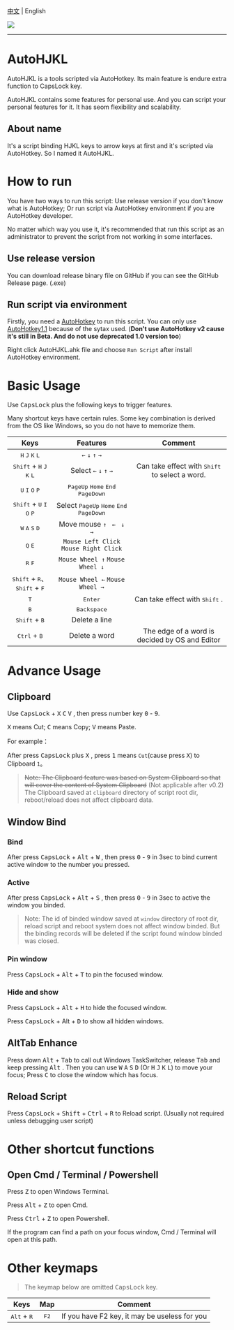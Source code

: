 [中文](README.md) | English

![](https://visit-count.vercel.app/api/count?id=KiritaniAyaka.AutoHJKL)

---

# AutoHJKL

AutoHJKL is a tools scripted via AutoHotkey. Its main feature is endure extra function to CapsLock key.

AutoHJKL contains some features for personal use. And you can script your personal features for it. It has seom flexibility and scalability.

## About name

It's a script binding HJKL keys to arrow keys at first and it's scripted via AutoHotkey. So I named it AutoHJKL.

# How to run

You have two ways to run this script: Use release version if you don't know what is AutoHotkey; Or run script via AutoHotkey environment if you are AutoHotkey developer.

No matter which way you use it, it's recommended that run this script as an administrator to prevent the script from not working in some interfaces.

## Use release version

You can download release binary file on GitHub if you can see the GitHub Release page. (.exe)

## Run script via environment

Firstly, you need a [AutoHotkey](https://www.autohotkey.com/) to run this script. You can only use [AutoHotkey1.1](https://www.autohotkey.com/download/ahk-install.exe) because of the sytax used. (**Don't use AutoHotkey v2 cause it's still in Beta. And do not use deprecated 1.0 version too**)

Right click AutoHJKL.ahk file and choose `Run Script` after install AutoHotkey environment.

# Basic Usage

Use <kbd>CapsLock</kbd> plus the following keys to trigger features.

Many shortcut keys have certain rules. Some key combination is derived from the OS like Windows, so you do not have to memorize them.

|Keys|Features|Comment|
|:-:|:-:|:-:|
|<kbd>H</kbd> <kbd>J</kbd> <kbd>K</kbd> <kbd>L</kbd>|`←` `↓` `↑` `→`||
|<kbd>Shift</kbd> + <kbd>H</kbd> <kbd>J</kbd> <kbd>K</kbd> <kbd>L</kbd>|Select `←` `↓` `↑` `→`|Can take effect with <kbd>Shift</kbd> to select a word.|
|<kbd>U</kbd> <kbd>I</kbd> <kbd>O</kbd> <kbd>P</kbd>|<kbd>PageUp</kbd> <kbd>Home</kbd> <kbd>End</kbd> <kbd>PageDown</kbd>||
|<kbd>Shift</kbd> + <kbd>U</kbd> <kbd>I</kbd> <kbd>O</kbd> <kbd>P</kbd>|Select <kbd>PageUp</kbd> <kbd>Home</kbd> <kbd>End</kbd> <kbd>PageDown</kbd>||
|<kbd>W</kbd> <kbd>A</kbd> <kbd>S</kbd> <kbd>D</kbd>|Move mouse `↑ ` `← ` `↓`  `→`||
|<kbd>Q</kbd> <kbd>E</kbd>|`Mouse Left Click` `Mouse Right Click`||
|<kbd>R</kbd> <kbd>F</kbd>|`Mouse Wheel ↑` `Mouse Wheel ↓`||
|<kbd>Shift</kbd> + <kbd>R</kbd>、<kbd>Shift</kbd> + <kbd>F</kbd>|`Mouse Wheel ←` `Mouse Wheel →`||
|<kbd>T</kbd>|<kbd>Enter</kbd>|Can take effect with <kbd>Shift</kbd> .|
|<kbd>B</kbd>|<kbd>Backspace</kbd>||
|<kbd>Shift</kbd> + <kbd>B</kbd>|Delete a line||
|<kbd>Ctrl</kbd> + <kbd>B</kbd>|Delete a word|The edge of a word is decided by OS and Editor|

# Advance Usage

## Clipboard

Use <kbd>CapsLock</kbd> + <kbd>X</kbd> <kbd>C</kbd> <kbd>V</kbd> , then press number key <kbd>0</kbd> - <kbd>9</kbd>.

<kbd>X</kbd> means Cut; <kbd>C</kbd> means Copy; <kbd>V</kbd> means Paste.

For example：

After press <kbd>CapsLock</kbd> plus <kbd>X</kbd> , press <kbd>1</kbd> means `Cut`(cause press <kbd>X</kbd>) to Clipboard `1`。

> ~~Note: The Clipboard feature was based on System Clipboard so that will cover the content of System Clipboard~~ (Not applicable after v0.2)
> The Clipboard saved at `clipboard` directory of script root dir, reboot/reload does not affect clipboard data.

## Window Bind

### Bind

After press <kbd>CapsLock</kbd> + <kbd>Alt</kbd> + <kbd>W</kbd> , then press <kbd>0</kbd> - <kbd>9</kbd> in 3sec to bind current active window to the number you pressed.

### Active

After press <kbd>CapsLock</kbd> + <kbd>Alt</kbd> + <kbd>S</kbd> , then press <kbd>0</kbd> - <kbd>9</kbd> in 3sec to active the window you binded.

> Note: The id of binded window saved at `window` directory of root dir, reload script and reboot system does not affect window binded.
> But the binding records will be deleted if the script found window binded was closed.

### Pin window

Press <kbd>CapsLock</kbd> + <kbd>Alt</kbd> + <kbd>T</kbd> to pin the focused window.

### Hide and show

Press <kbd>CapsLock</kbd> + <kbd>Alt</kbd> + <kbd>H</kbd> to hide the focused window.

Press <kbd>CapsLock</kbd> + <kdb>Alt</kdb> + <kbd>D</kbd> to show all hidden windows.

## AltTab Enhance

Press down <kbd>Alt</kbd> + <kbd>Tab</kbd> to call out Windows TaskSwitcher, release <kbd>Tab</kbd> and keep pressing <kbd>Alt</kbd> . Then you can use <kbd>W</kbd> <kbd>A</kbd> <kbd>S</kbd> <kbd>D</kbd> (Or <kbd>H</kbd> <kbd>J</kbd> <kbd>K</kbd> <kbd>L</kbd>) to move your focus; Press <kbd>C</kbd> to close the window which has focus.

## Reload Script

Press <kbd>CapsLock</kbd> + <kbd>Shift</kbd> + <kbd>Ctrl</kbd> + <kbd>R</kbd> to Reload script. (Usually not required unless debugging user script)

# Other shortcut functions

## Open Cmd / Terminal / Powershell

Press <kbd>Z</kbd> to open Windows Terminal.

Press <kbd>Alt</kbd> + <kbd>Z</kbd> to open Cmd.

Press <kbd>Ctrl</kbd> + <kbd>Z</kbd> to open Powershell.

If the program can find a path on your focus window, Cmd / Terminal will open at this path.

# Other keymaps

> The keymap below are omitted <kbd>CapsLock</kbd> key.

|Keys|Map|Comment|
|:-:|:-:|:-:|
|<kbd>Alt</kbd> + <kbd>R</kbd>|<kbd>F2</kbd>|If you have F2 key, it may be useless for you|
